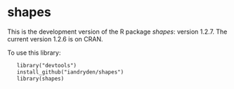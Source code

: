 # shapes

This is the development version of the R package *shapes*: version 1.2.7. 
The current version 1.2.6 is on CRAN. 

To use this library: 

```xml
   library("devtools")   
   install_github("iandryden/shapes")   
   library(shapes)
```
